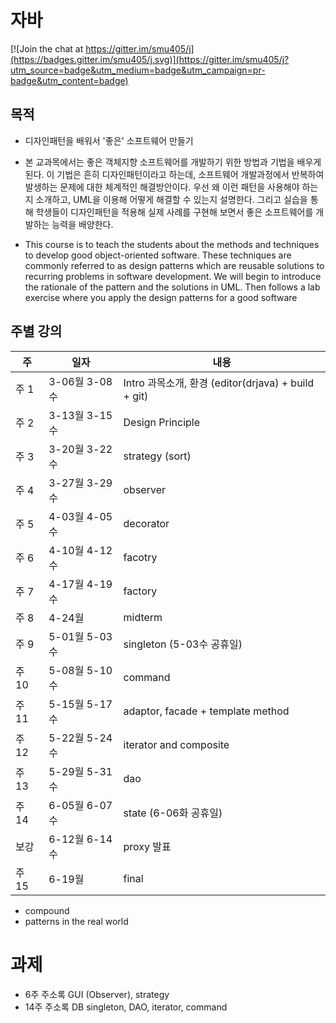 # 자바

[![Join the chat at https://gitter.im/smu405/j](https://badges.gitter.im/smu405/j.svg)](https://gitter.im/smu405/j?utm_source=badge&utm_medium=badge&utm_campaign=pr-badge&utm_content=badge)

## 목적

* 디자인패턴을 배워서 '좋은' 소프트웨어 만들기
* 본 교과목에서는 좋은 객체지향 소프트웨어를 개발하기 위한 방법과 기법을 배우게 된다.
이 기법은 흔히 디자인패턴이라고 하는데, 소프트웨어 개발과정에서 반복하여 발생하는 문제에 대한 체계적인 해결방안이다.
우선 왜 이런 패턴을 사용해야 하는지 소개하고, UML을 이용해 어떻게 해결할 수 있는지 설명한다.
그리고 실습을 통해 학생들이 디자인패턴을 적용해 실제 사례를 구현해 보면서
좋은 소프트웨어를 개발하는 능력을 배양한다.

* This course is to teach the students about the methods and techniques to develop good object-oriented software.  These techniques are commonly referred to as design patterns which are reusable solutions to recurring problems in software development.  We will begin to introduce the rationale of the pattern and the solutions in UML.  Then follows a lab exercise where you apply the design patterns for a good software

## 주별 강의

주 | 일자 | 내용
-----|-----|-----
주 1 | 3-06월 3-08수 | Intro 과목소개, 환경 (editor(drjava) + build + git)
주 2 | 3-13월 3-15수 | Design Principle
주 3 | 3-20월 3-22수 | strategy (sort)
주 4 | 3-27월 3-29수 | observer
주 5 | 4-03월 4-05수 | decorator
주 6 | 4-10월 4-12수 | facotry
주 7 | 4-17월 4-19수 | factory
주 8 | 4-24월 | midterm
주 9 | 5-01월 5-03수 | singleton (5-03수 공휴일)
주 10 | 5-08월 5-10수 | command
주 11 | 5-15월 5-17수 | adaptor, facade + template method
주 12 | 5-22월 5-24수 | iterator and composite
주 13 | 5-29월 5-31수 | dao
주 14 | 6-05월 6-07수 | state (6-06화 공휴일)
보강 | 6-12월 6-14수 | proxy 발표
주 15 | 6-19월 | final
* compound
* patterns in the real world

# 과제
- 6주 주소록 GUI (Observer), strategy 
- 14주 주소록 DB singleton, DAO, iterator, command


